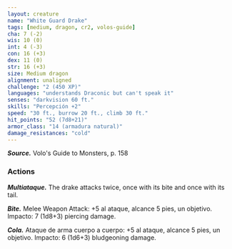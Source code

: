 ```yaml
---
layout: creature
name: "White Guard Drake"
tags: [medium, dragon, cr2, volos-guide]
cha: 7 (-2)
wis: 10 (0)
int: 4 (-3)
con: 16 (+3)
dex: 11 (0)
str: 16 (+3)
size: Medium dragon
alignment: unaligned
challenge: "2 (450 XP)"
languages: "understands Draconic but can't speak it"
senses: "darkvision 60 ft."
skills: "Percepción +2"
speed: "30 ft., burrow 20 ft., climb 30 ft."
hit_points: "52 (7d8+21)"
armor_class: "14 (armadura natural)"
damage_resistances: "cold"
---
```


***Source.*** Volo's Guide to Monsters, p. 158

### Actions

***Multiataque.*** The drake attacks twice, once with its bite and once with its tail.

***Bite.*** Melee Weapon Attack: +5 al ataque, alcance 5 pies, un objetivo. Impacto: 7 (1d8+3) piercing damage.

***Cola.*** Ataque de arma cuerpo a cuerpo: +5 al ataque, alcance 5 pies, un objetivo. Impacto: 6 (1d6+3) bludgeoning damage.